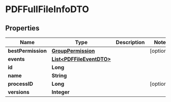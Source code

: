 # PDFFullFileInfoDTO

## Properties
Name | Type | Description | Notes
------------ | ------------- | ------------- | -------------
**bestPermission** | [**GroupPermission**](GroupPermission.md) |  |  [optional]
**events** | [**List&lt;PDFFileEventDTO&gt;**](PDFFileEventDTO.md) |  | 
**id** | **Long** |  | 
**name** | **String** |  | 
**processID** | **Long** |  |  [optional]
**versions** | **Integer** |  | 

